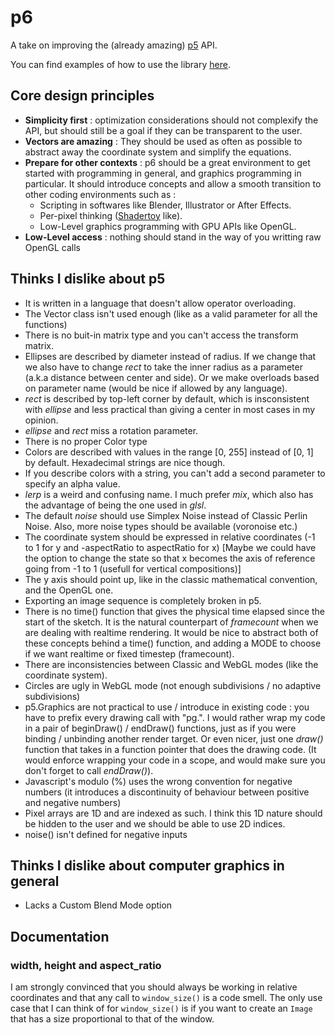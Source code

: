 # p6

A take on improving the (already amazing) [p5](https://p5js.org/) API.

You can find examples of how to use the library [here](https://github.com/JulesFouchy/p6-examples).

## Core design principles
  - **Simplicity first** : optimization considerations should not complexify the API, but should still be a goal if they can be transparent to the user.
  - **Vectors are amazing** : They should be used as often as possible to abstract away the coordinate system and simplify the equations.
  - **Prepare for other contexts** : p6 should be a great environment to get started with programming in general, and graphics programming in particular. It should introduce concepts and allow a smooth transition to other coding environments such as :
    - Scripting in softwares like Blender, Illustrator or After Effects.
    - Per-pixel thinking ([Shadertoy](https://www.shadertoy.com/) like).
    - Low-Level graphics programming with GPU APIs like OpenGL.
  - **Low-Level access** : nothing should stand in the way of you writting raw OpenGL calls

## Thinks I dislike about p5

- It is written in a language that doesn't allow operator overloading.
- The Vector class isn't used enough (like as a valid parameter for all the functions)
- There is no buit-in matrix type and you can't access the transform matrix.
- Ellipses are described by diameter instead of radius. If we change that we also have to change *rect* to take the inner radius as a parameter (a.k.a distance between center and side). Or we make overloads based on parameter name (would be nice if allowed by any language).
- *rect* is described by top-left corner by default, which is insconsistent with *ellipse* and less practical than giving a center in most cases in my opinion.
- *ellipse* and *rect* miss a rotation parameter.
- There is no proper Color type
- Colors are described with values in the range [0, 255] instead of [0, 1] by default. Hexadecimal strings are nice though.
- If you describe colors with a string, you can't add a second parameter to specify an alpha value.
- *lerp* is a weird and confusing name. I much prefer *mix*, which also has the advantage of being the one used in *glsl*.
- The default *noise* should use Simplex Noise instead of Classic Perlin Noise. Also, more noise types should be available (voronoise etc.)
- The coordinate system should be expressed in relative coordinates (-1 to 1 for y and -aspectRatio to aspectRatio for x) [Maybe we could have the option to change the state so that x becomes the axis of reference going from -1 to 1 (usefull for vertical compositions)]
- The y axis should point up, like in the classic mathematical convention, and the OpenGL one.
- Exporting an image sequence is completely broken in p5.
- There is no time() function that gives the physical time elapsed since the start of the sketch. It is the natural counterpart of *framecount* when we are dealing with realtime rendering. It would be nice to abstract both of these concepts behind a time() function, and adding a MODE to choose if we want realtime or fixed timestep (framecount).
- There are inconsistencies between Classic and WebGL modes (like the coordinate system).
- Circles are ugly in WebGL mode (not enough subdivisions / no adaptive subdivisions)
- p5.Graphics are not practical to use / introduce in existing code : you have to prefix every drawing call with "pg.". I would rather wrap my code in a pair of beginDraw() / endDraw() functions, just as if you were binding / unbinding another render target. Or even nicer, just one *draw()* function that takes in a function pointer that does the drawing code. (It would enforce wrapping your code in a scope, and would make sure you don't forget to call *endDraw()*).
- Javascript's modulo (%) uses the wrong convention for negative numbers (it introduces a discontinuity of behaviour between positive and negative numbers)
- Pixel arrays are 1D and are indexed as such. I think this 1D nature should be hidden to the user and we should be able to use 2D indices.
- noise() isn't defined for negative inputs

## Thinks I dislike about computer graphics in general

- Lacks a Custom Blend Mode option

## Documentation

### width, height and aspect_ratio

I am strongly convinced that you should always be working in relative coordinates and that any call to `window_size()` is a code smell. The only use case that I can think of for `window_size()` is if you want to create an `Image` that has a size proportional to that of the window.